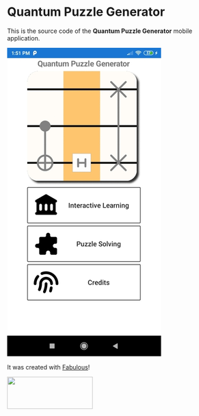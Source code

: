# Quantum Puzzle Generator

This is the source code of the **Quantum Puzzle Generator** mobile application.

![](readme_images/screenshot.jpg)

It was created with [Fabulous](https://fsprojects.github.io/Fabulous/)!

<a href='https://apps.apple.com/us/app/quantum-puzzle-generator/id1551795039'>
    <img src='https://developer.apple.com/news/images/download-on-the-app-store-badge.png' width='200' height='75' />
</a>
